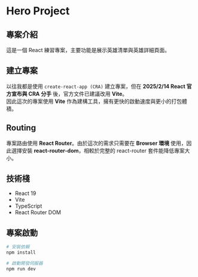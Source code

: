 # Hero Project

## 專案介紹
這是一個 React 練習專案，主要功能是展示英雄清單與英雄詳細頁面。  

## 建立專案
以往我都是使用 `create-react-app (CRA)` 建立專案，但在 **2025/2/14 React 官方宣布與 CRA 分手** 後，官方文件已建議改用 **Vite**。  
因此這次的專案使用 **Vite** 作為建構工具，擁有更快的啟動速度與更小的打包體積。  

## Routing
專案路由使用 **React Router**。由於這次的需求只需要在 **Browser 環境** 使用，因此選擇安裝 **react-router-dom**，相較於完整的 react-router 套件能降低專案大小。  

## 技術棧
- React 19
- Vite
- TypeScript
- React Router DOM

## 專案啟動
```bash
# 安裝依賴
npm install

# 啟動開發伺服器
npm run dev